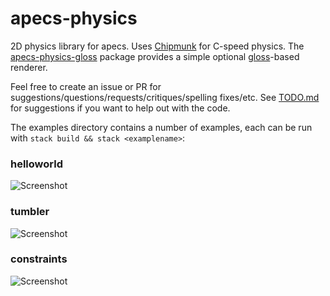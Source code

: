 # apecs-physics

2D physics library for apecs.
Uses [Chipmunk](https://github.com/slembcke/Chipmunk2D) for C-speed physics.
The [apecs-physics-gloss](https://github.com/jonascarpay/apecs-physics/tree/master/apecs-physics-gloss) package provides a simple optional [gloss](https://github.com/benl23x5/gloss)-based renderer.

Feel free to create an issue or PR for suggestions/questions/requests/critiques/spelling fixes/etc.
See [TODO.md](https://github.com/jonascarpay/apecs-physics/blob/master/TODO.md) for suggestions if you want to help out with the code.

The examples directory contains a number of examples, each can be run with `stack build && stack <examplename>`:

### helloworld
![Screenshot](https://raw.githubusercontent.com/jonascarpay/apecs-physics/master/examples/helloworld.png)

### tumbler
![Screenshot](https://raw.githubusercontent.com/jonascarpay/apecs-physics/master/examples/tumbler.png)

### constraints
![Screenshot](https://raw.githubusercontent.com/jonascarpay/apecs-physics/master/examples/constraints.png)
